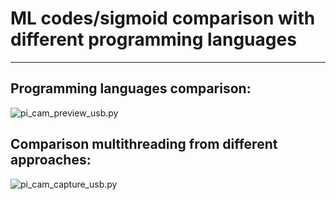 # ML codes/sigmoid comparison with different programming languages

---

## Programming languages comparison:

![pi_cam_preview_usb.py](https://github.com/antor44/sigmoid-comparison/blob/main/Test_ML_algorithm.jpg)

## Comparison multithreading from different approaches:

![pi_cam_capture_usb.py](https://github.com/antor44/sigmoid-comparison/blob/main/exp_test3.jpg)

